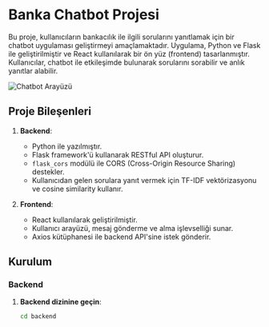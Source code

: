 # Banka Chatbot Projesi

Bu proje, kullanıcıların bankacılık ile ilgili sorularını yanıtlamak için bir chatbot uygulaması geliştirmeyi amaçlamaktadır. Uygulama, Python ve Flask ile geliştirilmiştir ve React kullanılarak bir ön yüz (frontend) tasarlanmıştır. Kullanıcılar, chatbot ile etkileşimde bulunarak sorularını sorabilir ve anlık yanıtlar alabilir.

![Chatbot Arayüzü](images/images.png)

## Proje Bileşenleri

1. **Backend**:

   - Python ile yazılmıştır.
   - Flask framework'ü kullanarak RESTful API oluşturur.
   - `flask_cors` modülü ile CORS (Cross-Origin Resource Sharing) destekler.
   - Kullanıcıdan gelen sorulara yanıt vermek için TF-IDF vektörizasyonu ve cosine similarity kullanır.

2. **Frontend**:
   - React kullanılarak geliştirilmiştir.
   - Kullanıcı arayüzü, mesaj gönderme ve alma işlevselliği sunar.
   - Axios kütüphanesi ile backend API'sine istek gönderir.

## Kurulum

### Backend

1. **Backend dizinine geçin**:

   ```bash
   cd backend
   ```
